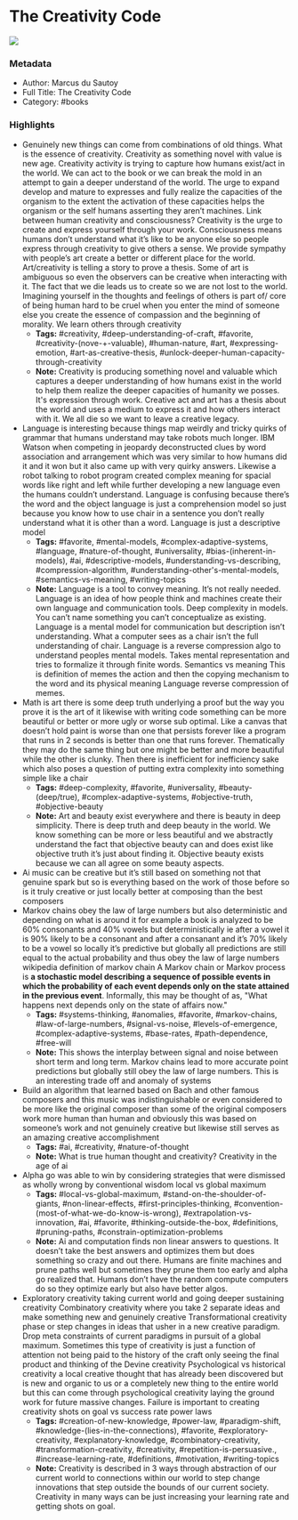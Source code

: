 # The Creativity Code

![](https://readwise-assets.s3.amazonaws.com/static/images/default-book-icon-5.25188386e520.png)

### Metadata

- Author: Marcus du Sautoy
- Full Title: The Creativity Code
- Category: #books

### Highlights

- Genuinely new things can come from combinations of old things. What is the essence of creativity. Creativity as something novel with value is new age. Creativity activity is trying to capture how humans exist/act in the world. We can act to the book or we can break the mold in an attempt to gain a deeper understand of the world. The urge to expand develop and mature to expresses and fully realize the capacities of the organism to the extent the activation of these capacities helps the organism or the self humans asserting they aren’t machines. Link between human creativity and consciousness? Creativity is the urge to create and express yourself through your work. Consciousness means humans don’t understand what it’s like to be anyone else so people express through creativity to give others a sense. We provide sympathy with people’s art create a better or different place for the world. Art/creativity is telling a story to prove a thesis. Some of art is ambiguous so even the observers can be creative when interacting with it. The fact that we die leads us to create so we are not lost to the world. Imagining yourself in the thoughts and feelings of others is part of/ core of being human hard to be cruel when you enter the mind of someone else you create the essence of compassion and the beginning of morality. We learn others through creativity
    - **Tags:** #creativity, #deep-understanding-of-craft, #favorite, #creativity-(nove-+-valuable), #human-nature, #art, #expressing-emotion, #art-as-creative-thesis, #unlock-deeper-human-capacity-through-creativity
    - **Note:** Creativity is producing something novel and valuable which captures a deeper understanding of how humans exist in the world to help them realize the deeper capacities of humanity we posses. It's expression through work. Creative act and art has a thesis about the world and uses a medium to express it and how others interact with it. We all die so we want to leave a creative legacy.
- Language is interesting because things map weirdly and tricky quirks of grammar that humans understand may take robots much longer. IBM Watson when competing in jeopardy deconstructed clues by word association and arrangement which was very similar to how humans did it and it won but it also came up with very quirky answers. Likewise a robot talking to robot program created complex meaning for spacial words like right and left while further developing a new language even the humans couldn’t understand. Language is confusing because there’s the word and the object language is just a comprehension model so just because you know how to use chair in a sentence you don’t really understand what it is other than a word. Language is just a descriptive model
    - **Tags:** #favorite, #mental-models, #complex-adaptive-systems, #language, #nature-of-thought, #universality, #bias-(inherent-in-models), #ai, #descriptive-models, #understanding-vs-describing, #compression-algorithm, #understanding-other's-mental-models, #semantics-vs-meaning, #writing-topics
    - **Note:** Language is a tool to convey meaning. It’s not really needed. Language is an idea of how people think and machines create their own language and communication tools. Deep complexity in models. You can’t name something you can’t conceptualize as existing. Language is a mental model for communication but description isn’t understanding. What a computer sees as a chair isn’t the full understanding of chair.
      Language is a reverse compression algo to understand peoples mental models. Takes mental representation and tries to formalize it through finite words. Semantics vs meaning
      This is definition of memes the action and then the copying mechanism to the word and its physical meaning
      Language reverse compression of memes.
- Math is art there is some deep truth underlying a proof but the way you prove it is the art of it likewise with writing code something can be more beautiful or better or more ugly or worse sub optimal. Like a canvas that doesn’t hold paint is worse than one that persists forever like a program that runs in 2 seconds is better than one that runs forever. Thematically they may do the same thing but one might be better and more beautiful while the other is clunky. Then there is inefficient for inefficiency sake which also poses a question of putting extra complexity into something simple like a chair
    - **Tags:** #deep-complexity, #favorite, #universality, #beauty-(deep/true), #complex-adaptive-systems, #objective-truth, #objective-beauty
    - **Note:** Art and beauty exist everywhere and there is beauty in deep simplicity. There is deep truth and deep beauty in the world. We know something can be more or less beautiful and we abstractly understand the fact that objective beauty can and does exist like objective truth it’s just about finding it.
      Objective beauty exists because we can all agree on some beauty aspects.
- Ai music can be creative but it’s still based on something not that genuine spark but so is everything based on the work of those before so is it truly creative or just locally better at composing than the best composers
- Markov chains obey the law of large numbers but also deterministic and depending on what is around it for example a book is analyzed to be 60% consonants and 40% vowels but deterministically ie after a vowel it is 90% likely to be a consonant and after a consanant and it’s 70% likely to be a vowel so locally it’s predictive but globally all predictions are still equal to the actual probability and thus obey the law of large numbers
  wikipedia definition of markov chain
  A Markov chain or Markov process is **a stochastic model describing a sequence of possible events in which the probability of each event depends only on the state attained in the previous event**. Informally, this may be thought of as, "What happens next depends only on the state of affairs now."
    - **Tags:** #systems-thinking, #anomalies, #favorite, #markov-chains, #law-of-large-numbers, #signal-vs-noise, #levels-of-emergence, #complex-adaptive-systems, #base-rates, #path-dependence, #free-will
    - **Note:** This shows the interplay between signal and noise between short term and long term. Markov chains lead to more accurate point predictions but globally still obey the law of large numbers. This is an interesting trade off and anomaly of systems
- Build an algorithm that learned based on Bach and other famous composers and this music was indistinguishable or even considered to be more like the original composer than some of the original composers work more human than human and obviously this was based on someone’s work and not genuinely creative but likewise still serves as an amazing creative accomplishment
    - **Tags:** #ai, #creativity, #nature-of-thought
    - **Note:** What is true human thought and creativity? Creativity in the age of ai
- Alpha go was able to win by considering strategies that were dismissed as wholly wrong by conventional wisdom local vs global maximum
    - **Tags:** #local-vs-global-maximum, #stand-on-the-shoulder-of-giants, #non-linear-effects, #first-principles-thinking, #convention-(most-of-what-we-do-know-is-wrong), #extrapolation-vs-innovation, #ai, #favorite, #thinking-outside-the-box, #definitions, #pruning-paths, #constrain-optimization-problems
    - **Note:** Ai and computation finds non linear answers to questions. It doesn’t take the best answers and optimizes them but does something so crazy and out there. Humans are finite machines and prune paths well but sometimes they prune them too early and alpha go realized that. Humans don’t have the random compute computers do so they optimize early but also have better algos.
- Exploratory creativity taking current world and going deeper sustaining creativity Combinatory creativity where you take 2 separate ideas and make something new and genuinely creative Transformational creativity phase or step changes in ideas that usher in a new creative paradigm. Drop meta constraints of current paradigms in pursuit of a global maximum. Sometimes this type of creativity is just a function of attention not being paid to the history of the craft only seeing the final product and thinking of the Devine creativity Psychological vs historical creativity a local creative thought that has already been discovered but is new and organic to us or a completely new thing to the entire world but this can come through psychological creativity laying the ground work for future massive changes. Failure is important to creating creativity shots on goal vs success rate power laws
    - **Tags:** #creation-of-new-knowledge, #power-law, #paradigm-shift, #knowledge-(lies-in-the-connections), #favorite, #exploratory-creativity, #explanatory-knowledge, #combinatory-creativity, #transformation-creativity, #creativity, #repetition-is-persuasive., #increase-learning-rate, #definitions, #motivation, #writing-topics
    - **Note:** Creativity is described in 3 ways through abstraction of our current world to connections within our world to step change innovations that step outside the bounds of our current society. Creativity in many ways can be just increasing your learning rate and getting shots on goal.
